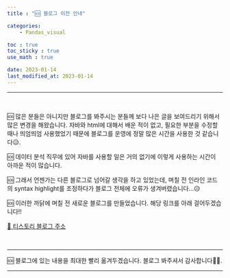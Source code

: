 ```yaml
---
title : "🆘 블로그 이전 안내"

categories:
    - Pandas_visual    

toc : true
toc_sticky : true 
use_math : true  

date: 2023-01-14
last_modified_at: 2023-01-14 
---  
```


***  

<br>  


🆘 많은 분들은 아니지만 블로그를 봐주시는 분들께 보다 나은 글을 보여드리기 위해서 많은 변경을 해왔습니다. 자바와 html에 대해서 배운 적이 없고, 필요한 부분을 수정할 때나 띄엄띄엄 사용했었기 때문에 블로그를 운영에 정말 많은 시간을 사용한 것 같습니다😥.<br>  

🆘 데이터 분석 직무에 있어 자바를 사용할 일은 거의 없기에 이렇게 사용하는 시간이 아까운 적이 많습니다.  

🆘 그래서 언젠가는 다른 블로그로 넘어갈 생각을 하고 있었는데, 며칠 전 인라인 코드의 syntax highlight를 조정하다가 블로그 전체에 오류가 생겨버렸습니다...😥  

🆘 이러한 까닭에 며칠 전 새로운 블로그를 만들었습니다. 해당 링크를 아래 걸어두겠습니다!!  

[📝 티스토리 블로그 주소](https://nyamin9-data.tistory.com/)  


<br>  


***  

🆘 블로그에 있는 내용을 최대한 빨리 옮겨두겠습니다. 블로그 봐주셔서 감사합니다🙂🙂.  

***
